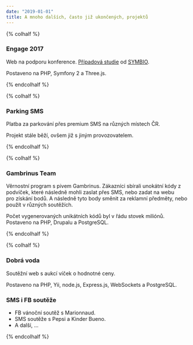 ```yaml
---
date: "2019-01-01"
title: A mnoho dalších, často již ukončených, projektů
---
```


{% colhalf %}

### Engage 2017
Web na podporu konference. [Případová studie](https://symbio.agency/work/engage) od [SYMBIO](https://symbio.agency).

Postaveno na&nbsp;PHP, Symfony 2 a Three.js.

{% endcolhalf %}

{% colhalf %}

### Parking SMS
Platba za parkování přes premium SMS na&nbsp;různých místech ČR.

Projekt stále běží, ovšem již s&nbsp;jiným provozovatelem.

{% endcolhalf %}

{% colhalf %}

### Gambrinus Team
Věrnostní program s&nbsp;pivem Gambrinus. Zákazníci sbírali unokátní kódy z podvíček, které následně mohli zaslat 
přes&nbsp;SMS, nebo zadat na&nbsp;webu pro&nbsp;získání bodů. A následně tyto body směnit za&nbsp;reklamní předměty, 
nebo použít v&nbsp;různých soutěžích.

Počet vygenerovaných unikátních kódů byl v&nbsp;řádu stovek miliónů. Postaveno na&nbsp;PHP, Drupalu a PostgreSQL.

{% endcolhalf %}

{% colhalf %}

### Dobrá voda
Soutěžní web s&nbsp;aukcí víček o&nbsp;hodnotné ceny.

Postaveno na PHP, Yii, node.js, Express.js, WebSockets a PostgreSQL.

### SMS i FB soutěže

* FB vánoční soutěž s&nbsp;Marionnaud.
* SMS soutěže s&nbsp;Pepsi a Kinder Bueno.
* A další, ...

{% endcolhalf %}
